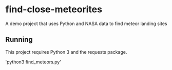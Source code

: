 # find-close-meteorites
A demo project that uses Python and NASA data to find meteor landing sites

## Running

This project requires Python 3 and the requests package.

'python3 find_meteors.py'